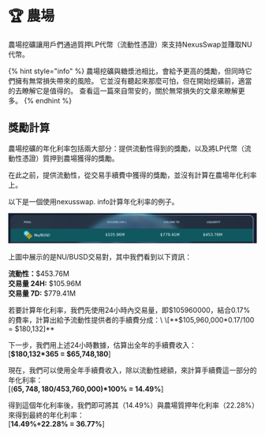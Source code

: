 # 🏆 農場

農場挖礦讓用戶們通過質押LP代幣（流動性憑證）來支持NexusSwap並賺取NU代幣。

{% hint style="info" %}
農場挖礦與糖漿池相比，會給予更高的獎勵，但同時它們擁有無常損失帶來的風險。 它並沒有聽起來那麼可怕，但在開始挖礦前，適當的去瞭解它是值得的。 查看這一篇來自幣安的，關於無常損失的文章來瞭解更多。
{% endhint %}

## 獎勵計算

農場挖礦的年化利率包括兩大部分：提供流動性得到的獎勵，以及將LP代幣（流動性憑證）質押到農場獲得的獎勵。

在此之前，提供流動性，從交易手續費中獲得的獎勵，並沒有計算在農場年化利率上。

以下是一個使用nexusswap. info計算年化利率的例子。

![](../.gitbook/assets/农场1.png)

上圖中展示的是NU/BUSD交易對，其中我們看到以下資訊：

**流動性：**$453.76M\
**交易量 24H:** $105.96M\
**交易量 7D:** $779.41M

若要計算年化利率，我們先使用24小時內交易量，即$105960000，結合0.17%的費率，計算出給予流動性提供者的手續費分成：\
\[**$105,960,000\*0.17/100 = $180,132]**

下一步，我們用上述24小時數據，估算出全年的手續費收入： \
\[**$180,132\*365 = $65,748,180**]

現在，我們可以使用全年手續費收入，除以流動性總額，來計算手續費這一部分的年化利率：\
\[(**$65,748,180/$453,760,000)\*100% = 14.49%**]

得到這個年化利率後，我們即可將其（14.49%）與農場質押年化利率（22.28%）來得到最終的年化利率：\
\[**14.49%+22.28% = 36.77%**]

